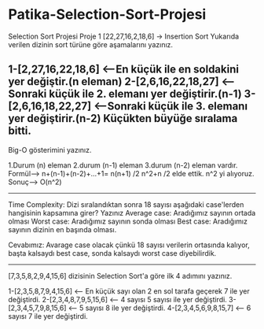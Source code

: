 # Patika-Selection-Sort-Projesi
Selection Sort Projesi
Proje 1
[22,27,16,2,18,6] -> Insertion Sort
Yukarıda verilen dizinin sort türüne göre aşamalarını yazınız.

1-[2,27,16,22,18,6] <--En küçük ile en soldakini yer değiştir.(n eleman)
2-[2,6,16,22,18,27] <--Sonraki küçük ile 2. elemanı yer değiştirir.(n-1)
3-[2,6,16,18,22,27] <--Sonraki küçük ile 3. elemanı yer değiştirir.(n-2) Küçükten büyüğe sıralama bitti.
------------------------------------------------------------------------------------------------------------------------------------------------------------------------
Big-O gösterimini yazınız.

1.Durum (n) eleman 2.durum (n-1) eleman 3.durum (n-2) eleman vardır.
Formül--> n+(n-1)+(n-2)+...+1= n(n+1) /2
n^2+n /2 elde ettik. n^2 yi alıyoruz.
Sonuç--> O(n^2)

------------------------------------------------------------------------------------------------------------------------------------------------------------------------
Time Complexity: Dizi sıralandıktan sonra 18 sayısı aşağıdaki case'lerden hangisinin kapsamına girer? Yazınız
Average case: Aradığımız sayının ortada olması
Worst case: Aradığımız sayının sonda olması
Best case: Aradığımız sayının dizinin en başında olması.

Cevabımız: Avarage case olacak çünkü 18 sayısı verilerin ortasında kalıyor, başta kalsaydı best case, sonda kalsaydı worst case diyebilirdik.

------------------------------------------------------------------------------------------------------------------------------------------------------------------------
[7,3,5,8,2,9,4,15,6] dizisinin Selection Sort'a göre ilk 4 adımını yazınız.

1-[2,3,5,8,7,9,4,15,6] <-- En küçük sayı olan 2 en sol tarafa geçerek 7 ile yer değiştirdi.
2-[2,3,4,8,7,9,5,15,6] <-- 4 sayısı 5 sayısı ile yer değiştirdi.
3-[2,3,4,5,7,9,8,15,6] <-- 5 sayısı 8 ile yer değiştirdi.
4-[2,3,4,5,6,9,8,15,7] <-- 6 sayısı 7 ile yer değiştirdi.
